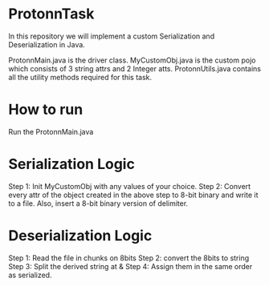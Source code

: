 # ProtonnTask
In this repository we will implement a custom  Serialization and Deserialization in Java.

ProtonnMain.java is the driver class.
MyCustomObj.java is the custom pojo which consists of 3 string attrs and 2 Integer atts.
ProtonnUtils.java contains all the utility methods required for this task.


# How to run
Run the ProtonnMain.java

# Serialization Logic
Step 1: Init MyCustomObj with any values of your choice.
Step 2: Convert every attr of the object created in the above step to 8-bit binary and write it to a file. Also, insert a 8-bit binary version of delimiter.

# Deserialization Logic
Step 1: Read the file in chunks on 8bits
Step 2: convert the 8bits to string
Step 3: Split the derived string at &
Step 4: Assign them in the same order as serialized.
